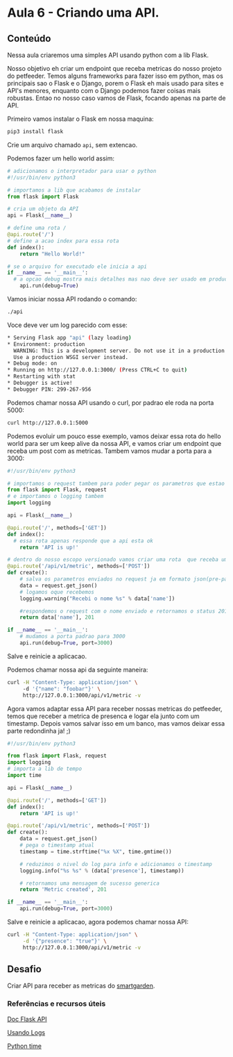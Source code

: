 # Aula 6 - Criando uma API.

## Conteúdo

Nessa aula criaremos uma simples API usando python com a lib Flask.

Nosso objetivo eh criar um endpoint que receba metricas do nosso projeto do petfeeder. Temos alguns frameworks para fazer isso em python, mas os principais sao o Flask e o Django, porem o Flask eh mais usado para sites e API's menores, enquanto com o Django podemos fazer coisas mais robustas. Entao no nosso caso vamos de Flask, focando apenas na parte de API.

Primeiro vamos instalar o Flask em nossa maquina:

```bash
pip3 install flask
```

Crie um arquivo chamado `api`, sem extencao.

Podemos fazer um hello world assim:

```python
# adicionamos o interpretador para usar o python
#!/usr/bin/env python3

# importamos a lib que acabamos de instalar
from flask import Flask

# cria um objeto da API
api = Flask(__name__)

# define uma rota /
@api.route('/')
# define a acao index para essa rota
def index():
    return "Hello World!"

# se o arquivo for executado ele inicia a api
if __name__ == '__main__':
  # a opcao debug mostra mais detalhes mas nao deve ser usado em producao
    api.run(debug=True)
```

Vamos iniciar nossa API rodando o comando:

```bash
./api
```

Voce deve ver um log parecido com esse:

```bash
* Serving Flask app "api" (lazy loading)
* Environment: production
  WARNING: This is a development server. Do not use it in a production deployment.
  Use a production WSGI server instead.
* Debug mode: on
* Running on http://127.0.0.1:3000/ (Press CTRL+C to quit)
* Restarting with stat
* Debugger is active!
* Debugger PIN: 299-267-956
```

Podemos chamar nossa API usando o curl, por padrao ele roda na porta 5000:

```bash
curl http://127.0.0.1:5000
```

Podemos evoluir um pouco esse exemplo, vamos deixar essa rota do hello world para ser um keep alive da nossa API, e vamos criar um endpoint que receba um post com as metricas. Tambem vamos mudar a porta para a 3000:

```python
#!/usr/bin/env python3

# importamos o request tambem para poder pegar os parametros que estao chegando
from flask import Flask, request
# e importamos o logging tambem
import logging

api = Flask(__name__)

@api.route('/', methods=['GET'])
def index():
  # essa rota apenas responde que a api esta ok
    return 'API is up!'

# dentro do nosso escopo versionado vamos criar uma rota  que receba um post
@api.route('/api/v1/metric', methods=['POST'])
def create():
    # salva os parametros enviados no request ja em formato json(pre-parseado)
    data = request.get_json()
    # logamos oque recebemos
    logging.warning("Recebi o nome %s" % data['name'])

    #respondemos o request com o nome enviado e retornamos o status 201
    return data['name'], 201

if __name__ == '__main__':
    # mudamos a porta padrao para 3000
    api.run(debug=True, port=3000)
```

Salve e reinicie a aplicacao.

Podemos chamar nossa api da seguinte maneira:

```bash
curl -H "Content-Type: application/json" \                                                                        
     -d '{"name": "foobar"}' \                                                                                         
     http://127.0.0.1:3000/api/v1/metric -v
```

Agora vamos adaptar essa API para receber nossas metricas do petfeeder, temos que receber a metrica de presenca e logar ela junto com um timestamp. Depois vamos salvar isso em um banco, mas vamos deixar essa parte redondinha ja! ;)

```python
#!/usr/bin/env python3

from flask import Flask, request
import logging
# importa a lib de tempo
import time

api = Flask(__name__)

@api.route('/', methods=['GET'])
def index():
    return 'API is up!'

@api.route('/api/v1/metric', methods=['POST'])
def create():
    data = request.get_json()
    # pega o timestamp atual
    timestamp = time.strftime("%x %X", time.gmtime())

    # reduzimos o nivel do log para info e adicionamos o timestamp
    logging.info("%s %s" % (data['presence'], timestamp))

    # retornamos uma mensagem de sucesso generica
    return 'Metric created', 201

if __name__ == '__main__':
    api.run(debug=True, port=3000)
```

Salve e reinicie a aplicacao, agora podemos chamar nossa API:

```bash
curl -H "Content-Type: application/json" \
     -d '{"presence": "true"}' \
     http://127.0.0.1:3000/api/v1/metric -v
```

## Desafio

Criar API para receber as metricas do [smartgarden](https://github.com/the-harry/smart_garden).


### Referências e recursos úteis

[Doc Flask API](https://flask.palletsprojects.com/en/1.1.x/api/)

[Usando Logs](https://docs.python.org/pt-br/dev/howto/logging.html)

[Python time](https://docs.python.org/3/library/time.html)
